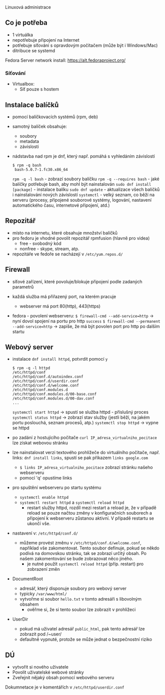 Linuxová administrace

## Co je potřeba

- 1 virtuálka
- nepotřebuje připojení na Internet
- potřebuje síťování s opravdovým počítačem (může být i Windows/Mac)
- ditribuce se systemd

Fedora Server network install: https://alt.fedoraproject.org/

### Síťování 
- Virtualbox:
    - Síť pouze s hostem


## Instalace balíčků
- pomocí balíčkovacích systémů (rpm, deb)
- samotný balíček obsahuje:
    - soubory
    - metadata 
    - závislosti

- nádstavba nad rpm je dnf, který např. pomáhá s vyhledáním závislostí
    
    ```
    $ rpm -q bash
     bash-5.0.7-1.fc30.x86_64
     ```
     `rpm -q -l bash` - zobrazí soubory balíčku
    `rpm -q --requires bash` - jaké balíčky potřebuje bash, aby mohl být nainstalován
    `sudo dnf install [package]` - instalace balíku
    `sudo dnf update` - aktualizace všech balíčků i nainstalování nových závislostí
    `systemctl` - velký seznam, co běží na serveru (procesy, připojené souborové systémy, logování, nastavení automatického času, internetové připojení, atd.)
    
## Repozitář 
- místo na internetu, které obsahuje množství balíčků
- pro fedoru je vhodné povolit repozitář rpmfusion (hlavně pro videa)
    - free - svobodný kód
    - nonfree - skype, stream, atp.
- repozitáře ve fedoře se nacházejí v `/etc/yum.repos.d/`


## Firewall
- síťové zařízení, které povoluje/blokuje připojení podle zadaných parametrů
- každá služba má přiřazený port, na kterém pracuje
    - webserver má port 80(http), 443(https)

- fedora - povolení webserveru:
    `$ firewall-cmd --add-service=http` -> nyní dovol spojení na portu pro http
    `success`
    `$ firewall-cmd --permanent --add-service=http` -> zapíše, že má být povolen port pro http po dalším startu


## Webový server
- instalace `dnf install httpd`, potvrdit pomocí `y`
    ```
    $ rpm -q -l httpd
    /etc/httpd/conf
    /etc/httpd/conf.d/autoindex.conf
    /etc/httpd/conf.d/userdir.conf
    /etc/httpd/conf.d/welcome.conf
    /etc/httpd/conf.modules.d
    /etc/httpd/conf.modules.d/00-base.conf
    /etc/httpd/conf.modules.d/00-dav.conf
    ...
    ```

    `systemctl start httpd` -> spustí se služba httpd - příslušný proces
    `systemctl status httpd` -> zobrazí stav služby (jestli běží, na jakém portu poslouchá, seznam procesů, atp.)
    `systemctl stop httpd` -> vypne se httpd
    
- po zadání z hostujícího počítače `curl IP_adresa_virtualniho_pocitace` lze získat webovou stránku
- lze nainstalovat verzi textového prohlížeče do virtuálního počítače, např. links: `dnf install links`, spustí se pak příkazem `links google.com`
    - `$ links IP_adresa_virtualniho_pocitace` zobrazí stránku našeho webserveru
    - pomocí 'q' opustíme links
- pro spuštění webserveru po startu systému
    - `systemctl enable httpd`
    - `systemctl restart httpd` a `systemctl reload httpd`
        - restart služby httpd, rozdíl mezi restart a reload je, že v případě reload se pouze načtou změny v konfiguračních souborech a připojení k webserveru zůstanou aktivní. V případě restartu se ukončí vše.
- nastavení v: `/etc/httpd/conf.d/`
    - můžeme provést změnu v `/etc/httpd/conf.d/welcome.conf`, například vše zakomentovat. Tento soubor definuje, pokud se někdo podívá na domovskou stránku, tak se zobrazí určitý obsah. Po našem zakomentování se bude zobrazovat něco jiného.
        - je nutné použít `systemctl reload httpd` (příp. restart) pro zobrazení změn
- DocumentRoot
    - adresář, který disponuje soubory pro webový server
    - typicky `/var/www/html/`
    - vytvořme si soubor `hello.txt` v tomto adresáři s libovolným obsahem
        - ověřme si, že si tento soubor lze zobrazit v prohlížeci
- UserDir
    - pokud má uživatel adresář `public_html`, pak tento adresář lze zobrazit pod /~user/
    - defaultně vypnuté, protože se může jednat o bezpečnostní riziko


## DÚ
- vytvořit si nového uživatele
- Povolit uživatelské webové stránky
- Zveřejnit nějaký obsah pomocí webového serveru

Dokumnetace je v komentářích v `/etc/httpd/userdir.conf`


